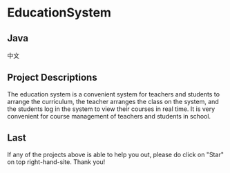 # EducationSystem

## Java
中文

## Project Descriptions
The education system is a convenient system for teachers and students to arrange the curriculum, the teacher arranges the class on the system, and the students log in the system to view their courses in real time. It is very convenient for course management of teachers and students in school.

## Last
If any of the projects above is able to help you out, please do click on "Star" on top right-hand-site. Thank you!
